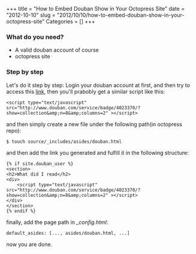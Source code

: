 +++
title = "How to Embed Douban Show in Your Octopress Site"
date = "2012-10-10"
slug = "2012/10/10/how-to-embed-douban-show-in-your-octopress-site"
Categories = []
+++
### What do you need?
* A valid douban account of course
* octopress site

### Step by step
Let's do it step by step:
Login your douban account at first, and then try to access this [link](http://www.douban.com/service/badgemakerjs), then you'll prabobly get a similar script like this:

    <script type="text/javascript" src="http://www.douban.com/service/badge/4023370/?show=collection&amp;n=8&amp;columns=2" ></script>

and then simply create a new file under the following path(in octopress repo):

    $ touch source/_includes/asides/douban.html

and then add the link you generated and fulfill it in the following structure:

    {% if site.douban_user %}
    <section>
    <h2>What did I read</h2>
    <div>
        <script type="text/javascript" src="http://www.douban.com/service/badge/4023370/?show=collection&amp;n=8&amp;columns=2" ></script>
    </div>
    </section>
    {% endif %}

finally, add the page path in *_config.html*:

    default_asides: [..., asides/douban.html, ...]

now you are done.

